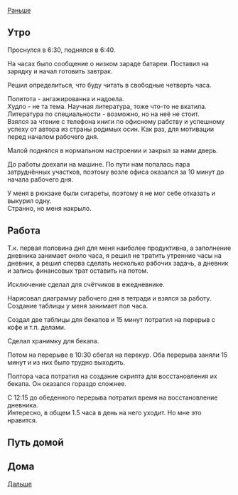 [Раньше](2020.09.24.md)  
## Утро
Проснулся в 6:30, поднялся в 6:40.

На часах было сообщение о низком зараде батареи. Поставил на зарядку и начал готовить завтрак.

Решил определиться, что буду читать в свободные четверть часа.  

Политота - ангажированна и надоела.  
Худло - не та тема.
Научная литература, тоже что-то не вкатила.  
Литература по специальности - возможно, но на неё не стоит.  
Взялся за чтение с телефона книги по офисному рабству и успешному успеху от автора из страны родимых осин. Как раз, для мотивации перед началом рабочего дня.

Малой поднялся в нормальном настроении и закрыл за нами дверь.

До работы доехали на машине. По пути нам попалась пара затруднённых участков, поэтому возле офиса оказался за 10 минут до начала рабочего дня.

У меня в рюкзаке были сигареты, поэтому я не мог себе отказать и выкурил одну.  
Странно, но меня накрыло.
## Работа
Т.к. первая половина дня для меня наиболее продуктивна, а заполнение дневника занимает около часа, я решил не тратить утренние часы на дневник, а решил сперва сделать несколько рабочих задачь, а дневник и запись финансовых трат оставить на потом.

Исключение сделал для счётчиков в ежедневнике.

Нарисовал диаграмму рабочего дня в тетради и взялся за работу.  
Создание таблицы у меня занимает пол часа.

Создал две таблицы для бекапов и 15 минут потратил на перерыв с кофе и т.п. делами.

Сделал хранимку для бекапа.

Потом на перерыве в 10:30 сбегал на перекур. Оба перерыва заняли 15 минут и из них было трудно выходить.

Полтора часа потратил на создание скрипта для восстановления их бекапа. Он оказался гораздо сложнее.

С 12:15 до обеденного перерыва потратил время на восстановление дневника.  
Интересно, в общем 1.5 часа в день на него уходит. Но мне это нравится.
## Путь домой
## Дома
[Дальше](2020.09.26.md)
